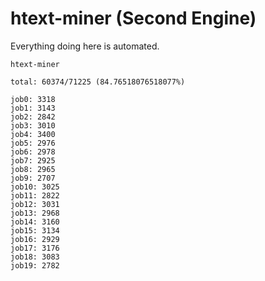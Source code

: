 # htext-miner (Second Engine)

Everything doing here is automated.

```
htext-miner

total: 60374/71225 (84.76518076518077%)

job0: 3318
job1: 3143
job2: 2842
job3: 3010
job4: 3400
job5: 2976
job6: 2978
job7: 2925
job8: 2965
job9: 2707
job10: 3025
job11: 2822
job12: 3031
job13: 2968
job14: 3160
job15: 3134
job16: 2929
job17: 3176
job18: 3083
job19: 2782
```